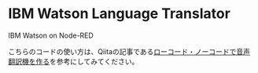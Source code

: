 # IBM Watson Language Translator
IBM Watson on Node-RED

こちらのコードの使い方は、Qiitaの記事である[ローコード・ノーコードで音声翻訳機を作る](https://qiita.com/yanagih/items/9f532bfa44e69a8e26f7)を参考にしてみてください。
